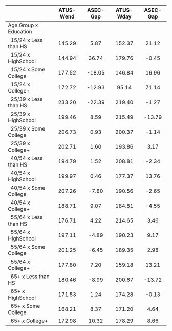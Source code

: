 
|                      |    ATUS-Wend |     ASEC-Gap |    ATUS-Wday |     ASEC-Gap |
| -------------------- | :----------: | :----------: | :----------: | :----------: |
| Age Group x Education |              |              |              |              |
| &nbsp;&nbsp;15/24 x Less than HS |       145.29 |         5.87 |       152.37 |        21.12 |
| &nbsp;&nbsp;15/24 x HighSchool |       144.94 |        36.74 |       179.76 |        -0.45 |
| &nbsp;&nbsp;15/24 x Some College |       177.52 |       -18.05 |       146.84 |        16.96 |
| &nbsp;&nbsp;15/24 x College+ |       172.72 |       -12.93 |        95.14 |        71.14 |
| &nbsp;&nbsp;25/39 x Less than HS |       233.20 |       -22.39 |       219.40 |        -1.27 |
| &nbsp;&nbsp;25/39 x HighSchool |       199.46 |         8.59 |       215.49 |       -13.79 |
| &nbsp;&nbsp;25/39 x Some College |       206.73 |         0.93 |       200.37 |        -1.14 |
| &nbsp;&nbsp;25/39 x College+ |       202.71 |         1.60 |       193.86 |         3.17 |
| &nbsp;&nbsp;40/54 x Less than HS |       194.79 |         1.52 |       208.81 |        -2.34 |
| &nbsp;&nbsp;40/54 x HighSchool |       199.97 |         0.46 |       177.37 |        13.76 |
| &nbsp;&nbsp;40/54 x Some College |       207.26 |        -7.80 |       190.56 |        -2.65 |
| &nbsp;&nbsp;40/54 x College+ |       188.71 |         9.07 |       184.81 |        -4.55 |
| &nbsp;&nbsp;55/64 x Less than HS |       176.71 |         4.22 |       214.65 |         3.46 |
| &nbsp;&nbsp;55/64 x HighSchool |       197.11 |        -4.89 |       190.23 |         9.17 |
| &nbsp;&nbsp;55/64 x Some College |       201.25 |        -6.45 |       189.35 |         2.98 |
| &nbsp;&nbsp;55/64 x College+ |       177.80 |         7.20 |       159.18 |        13.21 |
| &nbsp;&nbsp;65+ x Less than HS |       180.46 |        -8.99 |       200.67 |       -13.72 |
| &nbsp;&nbsp;65+ x HighSchool |       171.53 |         1.24 |       174.28 |        -0.13 |
| &nbsp;&nbsp;65+ x Some College |       168.21 |         8.37 |       171.20 |         4.64 |
| &nbsp;&nbsp;65+ x College+ |       172.98 |        10.32 |       178.29 |         8.66 |

